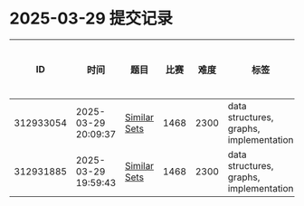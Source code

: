 # 2025-03-29 提交记录

 | ID | 时间 | 题目 | 比赛 | 难度 | 标签 | 结果 | 测试用例 | 运行时间 | 内存消耗 |
 |----|------|-----|-----|------|-----|------|---------|--------|----------|
 | 312933054 | 2025-03-29  20:09:37 | [Similar Sets](https://codeforces.com/problemset/problem/1468/M) | 1468 | 2300 | data structures, graphs, implementation | TESTING | 0 | 0ms | 0KB |
 | 312931885 | 2025-03-29  19:59:43 | [Similar Sets](https://codeforces.com/problemset/problem/1468/M) | 1468 | 2300 | data structures, graphs, implementation | COMPILATION_ERROR | 0 | 0ms | 0KB |